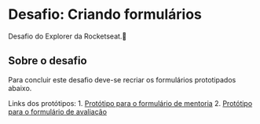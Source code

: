 # Desafio: Criando formulários
Desafio do Explorer da Rocketseat.🚀

## Sobre o desafio
Para concluir este desafio deve-se recriar os formulários prototipados abaixo.

Links dos protótipos:
    1. [Protótipo para o formulário de mentoria](https://www.figma.com/file/Nws1KWB7DyXBw8L6wXb9mp/Stage-03---Formul%C3%A1rio-intermedi%C3%A1rio/duplicate)
    2. [Protótipo para o formulário de avaliação](https://www.figma.com/file/fnZyJHs7eqNFAA7tUrKcsD/Stage-03---Formul%C3%A1rio-avan%C3%A7ado/duplicate)

